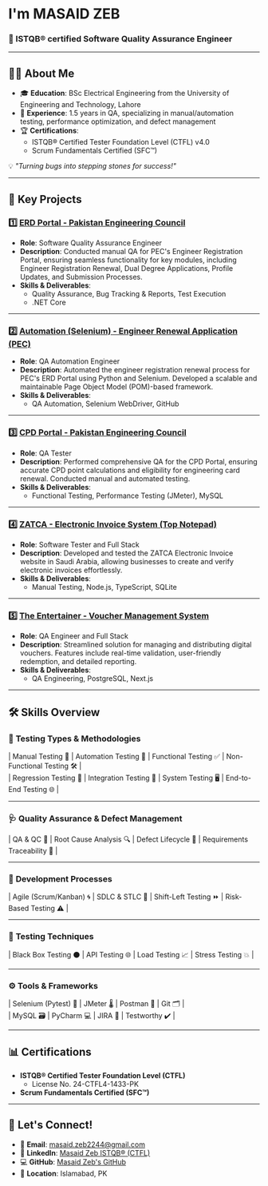 # I'm MASAID ZEB  
### 🚀 ISTQB® certified Software Quality Assurance Engineer  

---

## 👨‍💻 About Me  
- 🎓 **Education**: BSc Electrical Engineering from the University of Engineering and Technology, Lahore  
- 🧪 **Experience**: 1.5 years in QA, specializing in manual/automation testing, performance optimization, and defect management  
- 🏆 **Certifications**:  
  - ISTQB® Certified Tester Foundation Level (CTFL) v4.0  
  - Scrum Fundamentals Certified (SFC™)  

💡 *"Turning bugs into stepping stones for success!"*

---

## 🌟 Key Projects  

### 1️⃣ **[ERD Portal - Pakistan Engineering Council](https://www.linkedin.com/in/masaid-sqa/details/projects/)**  
- **Role**: Software Quality Assurance Engineer  
- **Description**: Conducted manual QA for PEC's Engineer Registration Portal, ensuring seamless functionality for key modules, including Engineer Registration Renewal, Dual Degree Applications, Profile Updates, and Submission Processes.  
- **Skills & Deliverables**:  
  - Quality Assurance, Bug Tracking & Reports, Test Execution  
  - .NET Core  

---

### 2️⃣ **[Automation (Selenium) - Engineer Renewal Application (PEC)](https://github.com/masaid2244/Automation-of-New-registration-Application---PEC)**  
- **Role**: QA Automation Engineer  
- **Description**: Automated the engineer registration renewal process for PEC's ERD Portal using Python and Selenium. Developed a scalable and maintainable Page Object Model (POM)-based framework.  
- **Skills & Deliverables**:  
  - QA Automation, Selenium WebDriver, GitHub  

---

### 3️⃣ **[CPD Portal - Pakistan Engineering Council](https://www.linkedin.com/in/masaid-sqa/details/projects/)**  
- **Role**: QA Tester  
- **Description**: Performed comprehensive QA for the CPD Portal, ensuring accurate CPD point calculations and eligibility for engineering card renewal. Conducted manual and automated testing.  
- **Skills & Deliverables**:  
  - Functional Testing, Performance Testing (JMeter), MySQL  

---

### 4️⃣ **[ZATCA - Electronic Invoice System (Top Notepad)](https://www.upwork.com/freelancers/~0142d8a3e4667f52e8?p=1876526760632725504)**  
- **Role**: Software Tester and Full Stack  
- **Description**: Developed and tested the ZATCA Electronic Invoice website in Saudi Arabia, allowing businesses to create and verify electronic invoices effortlessly.  
- **Skills & Deliverables**:  
  - Manual Testing, Node.js, TypeScript, SQLite  

---

### 5️⃣ **[The Entertainer - Voucher Management System](https://www.upwork.com/freelancers/~0142d8a3e4667f52e8?p=1876526760632725504)**  
- **Role**: QA Engineer and Full Stack  
- **Description**: Streamlined solution for managing and distributing digital vouchers. Features include real-time validation, user-friendly redemption, and detailed reporting.  
- **Skills & Deliverables**:  
  - QA Engineering, PostgreSQL, Next.js  

---

## 🛠️ Skills Overview  

### 🎯 **Testing Types & Methodologies**  
| Manual Testing 📝 | Automation Testing 🤖 | Functional Testing ✅ | Non-Functional Testing 🛠️ |  
| Regression Testing 🔄 | Integration Testing 🔗 | System Testing 🖥️ | End-to-End Testing 🌐 |  

---

### 🩺 **Quality Assurance & Defect Management**  
| QA & QC 🎯 | Root Cause Analysis 🔍 | Defect Lifecycle 🚦 | Requirements Traceability 🧾 |  

---

### 🚀 **Development Processes**  
| Agile (Scrum/Kanban) 🌀 | SDLC & STLC 🔄 | Shift-Left Testing ⏩ | Risk-Based Testing ⚠️ |  

---

### 🧪 **Testing Techniques**  
| Black Box Testing ⚫ | API Testing 🌐 | Load Testing 📈 | Stress Testing 💥 |  

---

### ⚙️ **Tools & Frameworks**  
| Selenium (Pytest) 🧪 | JMeter 🌡️ | Postman 📮 | Git 🗂️ |  
| MySQL 🗃️ | PyCharm 💻 | JIRA 📝 | Testworthy ✔️ |  

---

## 📊 Certifications  
- **ISTQB® Certified Tester Foundation Level (CTFL)**  
  - License No. 24-CTFL4-1433-PK  
- **Scrum Fundamentals Certified (SFC™)**  

---

## 🤝 Let's Connect!  
- 📧 **Email**: [masaid.zeb2244@gmail.com](mailto:masaid.zeb2244@gmail.com)  
- 🔗 **LinkedIn**: [Masaid Zeb ISTQB® (CTFL)](https://www.linkedin.com/in/masaid-sqa/)  
- 💻 **GitHub**: [Masaid Zeb's GitHub](https://github.com/masaidezeb2244)  
- 📍 **Location**: Islamabad, PK  
